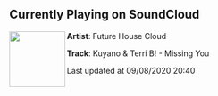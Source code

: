 ## Currently Playing on SoundCloud

[<img align="left" width="100" src="https://i1.sndcdn.com/artworks-xfpuq7g4Sgy70zyi-MJXffQ-t50x50.jpg">](https://soundcloud.com/future-house-cloud/missing-you)

**Artist**: Future House Cloud 

**Track**: Kuyano & Terri B! - Missing You

Last updated at 09/08/2020 20:40
